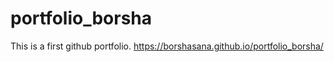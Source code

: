 # portfolio_borsha
This is a first github portfolio.
https://borshasana.github.io/portfolio_borsha/
